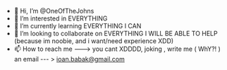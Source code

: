 - 👋 Hi, I’m @OneOfTheJohns
- 👀 I’m interested in EVERYTHING
- 🌱 I’m currently learning EVERYTHING I CAN
- 💞️ I’m looking to collaborate on EVERYTHING I WILL BE ABLE TO HELP
(because im noobie, and i want/need experience XDD)
- 📫 How to reach me ---> you cant XDDDD, joking , write me ( WhY?! ) an email --- > ioan.babak@gmail.com

<!---
OneOfTheJohns/OneOfTheJohns is a ✨ special ✨ repository because its `README.md` (this file) appears on your GitHub profile.
You can click the Preview link to take a look at your changes.
--->
